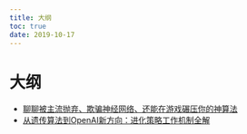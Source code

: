 ```yaml
---
title: 大纲
toc: true
date: 2019-10-17
---
```

# 大纲


- [聊聊被主流抛弃、欺骗神经网络、还能在游戏碾压你的神算法](https://kknews.cc/game/axvmgov.html)
- [从遗传算法到OpenAI新方向：进化策略工作机制全解](http://www.sohu.com/a/203707509_465975)
